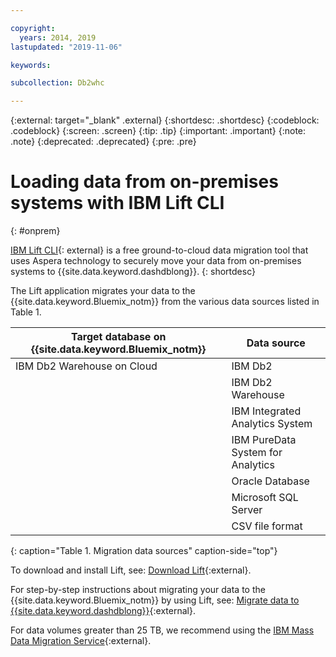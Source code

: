 ```yaml
---

copyright:
  years: 2014, 2019
lastupdated: "2019-11-06"

keywords:

subcollection: Db2whc

---
```


<!-- Attribute definitions --> 
{:external: target="_blank" .external}
{:shortdesc: .shortdesc}
{:codeblock: .codeblock}
{:screen: .screen}
{:tip: .tip}
{:important: .important}
{:note: .note}
{:deprecated: .deprecated}
{:pre: .pre}

# Loading data from on-premises systems with IBM Lift CLI
{: #onprem}

[IBM Lift CLI](https://www.lift-cli.cloud.ibm.com){: external} is a free ground-to-cloud data migration tool that uses Aspera technology to securely move your data from on-premises systems to {{site.data.keyword.dashdblong}}.
{: shortdesc}

The Lift application migrates your data to the {{site.data.keyword.Bluemix_notm}} from the various data sources listed in Table 1. 

| Target database on {{site.data.keyword.Bluemix_notm}} | Data source |
|------------------------------|-------------|
| IBM Db2 Warehouse on Cloud   | IBM Db2 |
|                              | IBM Db2 Warehouse |
|                              | IBM Integrated Analytics System |
|                              | IBM PureData System for Analytics |
|                              | Oracle Database |
|                              | Microsoft SQL Server |
|                              | CSV file format |
{: caption="Table 1. Migration data sources" caption-side="top"}

To download and install Lift, see: [Download Lift](https://www.lift-cli.cloud.ibm.com/#download){:external}.

For step-by-step instructions about migrating your data to the {{site.data.keyword.Bluemix_notm}} by using Lift, see: [Migrate data to {{site.data.keyword.dashdblong}}](https://www.lift-cli.cloud.ibm.com/#docs){:external}.

For data volumes greater than 25 TB, we recommend using the [IBM Mass Data Migration Service](/docs/services/Db2whc?topic=Db2whc-pda){:external}.



